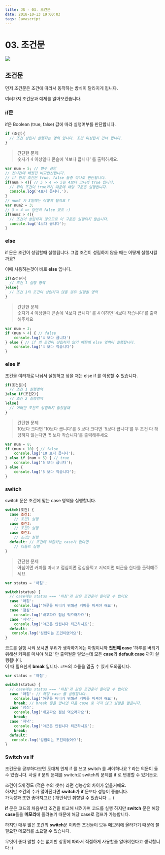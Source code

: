 ```yaml
---
title: JS - 03. 조건문
date: 2018-10-13 19:00:03
tags: Javascript
---
```


# 03. 조건문

![](https://raw.githubusercontent.com/appear/simpleJS/gh-pages/docs/body.png)

## 조건문

먼저 조건문은 조건에 따라서 동작하는 방식이 달라지게 됩니다.   
  
여러가지 조건문과 예제를 알아보겠습니다.

### if문

if은 Boolean \(true, false\) 값에 따라 실행여부를 판단합니다. 

```javascript
if (조건){
  // 조건 성립시 실행되는 영역 입니다. 조건 미성립시 건너 뜁니다.
}
```

> 간단한 문제   
> 숫자가 4 이상일때 콘솔에 '4보다 큽니다' 를 출력하세요.

```javascript
var num = 5; // 변수 선언
// 전시간에 배웠던 비교연산입니다. 
// if 안의 조건은 true, false 둘중 하나로 판단됩니다.
if(num > 4){ // 5 > 4 => 5는 4보다 크니까 true 입니다. 
  // 위의 조건이 true이기 때문에 해당 구문은 실행됩니다.
  console.log('4보다 큽니다.'); 
}
// num2 가 3일때는 어떻게 될까요 ?
var num2 = 3; 
// 3 > 4 => 당연히 false 겠죠 :)
if(num2 > 4){ 
  // 조건이 성립하지 않으므로 이 구문은 실행되지 않습니다.  
  console.log('4보다 큽니다'); 
}
```

### else

if 문은 조건이 성립할때 실행됩니다. 그럼 조건이 성립하지 않을 때는 어떻게 실행시킬까요? 

이때 사용하는것이 바로 **else** 입니다.

```javascript
if(조건문){
  // 조건 1 실행 영역
}else{
  // 조건 1의 조건이 성립하지 않을 경우 실행될 영역
}
```

> 간단한 문제   
> 숫자가 4 이상일때 콘솔에 '4보다 큽니다' 를 4 이하면 '4보다 작습니다'를 출력해주세요

```javascript
var num = 3;
if (num > 4) { // false
    console.log('4 보다 큽니다')
} else { // if 의 조건이 성립하지 않기 때문에 else 영역이 실행됩니다.
    console.log('4 보다 작습니다')
}
```

### else if 

조건을 여러개로 나눠서 실행하고 싶을 때는 else if 를 이용할 수 있습니다.

```javascript
if(조건문){
  // 조건 1 실행영역
}else if(조건2){
  // 조건 2 실행영역
}else{
  // 어떠한 조건도 성립하지 않았을때
}
```

> 간단한 문제   
>  10보다 크다면 '10보다 큽니다'를 5 보다 크다면 '5보다 큽니다'를 두 조건 다 해당하지 않는다면 '5 보다 작습니다'를 출력해주세요

```javascript
var num = 8;
if (num > 10) { // false
    console.log('10 보다 큽니다');
} else if (num > 5) { // true
    console.log('5 보다 큽니다');
} else {
    console.log('5 보다 작습니다');
}
```

### switch

switch 문은 조건에 맞는 case 영역을 실행합니다.

```javascript
switch(조건) {
  case 조건1:
    // 조건1 실행
  case 조건2:
    // 조건2 실행  
  case 조건3:
    // 조건3 실행
  default: // 조건에 부합하는 case가 없다면  
    // 디폴트 실행
}
```

> 간단한 문제   
> 아침이면 커피를 마시고 점심이면 점심을먹고 저녁이면 퇴근을 한다를 출력해주세요.

```javascript
var status = '아침';

switch(status) {
  // case에는 status === '아침'과 같은 조건문이 들어갈 수 없어요
  case '아침': 
    console.log('하루를 버티기 위해선 커피를 마셔야 해요');  
  case '점심': 
    console.log('배고파요 점심 먹으러가요');  
  case '저녁': 
    console.log('야근은 안됩니다 퇴근하시죠');  
  default:   
   console.log('성립되는 조건이없어요');
}
```

코드를 실행 시켜 보시면 우리가 생각하기에는 아침이니까 **첫번째 case** '하루를 버티기 위해선 커피를 마셔야 해요' 만 출력될줄 알았는데 모든 **case**와 **default case** 까지 실행됩니다.  
이 때 필요한게 **break** 입니다. 코드의 흐름을 멈출 수 있게 도와줍니다.

```javascript
var status = '아침';

switch(status) {
  // case에는 status === '아침'과 같은 조건문이 들어갈 수 없어요
  case '아침': // 해당 case 를 실행합니다.
    console.log('하루를 버티기 위해선 커피를 마셔야 해요');  
    break; // break 문을 만나면 다음 case 로 가지 않고 실행을 멈춥니다.
  case '점심': 
    console.log('배고파요 점심 먹으러가요');  
    break;
  case '저녁': 
    console.log('야근은 안됩니다 퇴근하시죠');  
    break;
  default:   
   console.log('성립되는 조건이없어요');
}
```

### Switch vs If 

조건문을 공부하다보면 도대체 언제 if 를 쓰고 switch 를 써야하나요 ? 라는 의문이 들 수 있습니다. 사실 if 문의 문제를 switch로 switch의 문제를 if 로 변경할 수 있거든요.

조건이 5개 정도 \(적은 수의 갯수\) 라면 성능상의 차이가 없을거에요.   
하지만 조건의 수가 많아진다면 **switch**가 **if** 문보다 성능이 좋습니다.   
가독성과 또한 좋아지고요 \( 개인적인 취향일 수 있습니다 ... \)  
  
 **if** 문은 코드의 처음부터 조건을 비교해 내려가며 코드를 실행 하지만 **switch** 문은 해당 **case**들을 **메모리**에 올려놓기 때문에 해당 case로 점프가 가능합니다.   
  
하지만 매우 많은 조건의 **switch**문 이라면 조건들이 모두 메모리에 올라가기 때문에 불필요한 메모리를 소요할 수 있습니다.

무엇이 좋다 말할 수는 없지만 상황에 따라서 적절하게 사용할줄 알아야한다고 생각합니다 :\)   